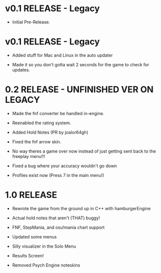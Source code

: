 # v0.1 RELEASE - Legacy

- Initial Pre-Release.

# v0.1 RELEASE - Legacy

- Added stuff for Mac and Linux in the auto updater

- Made it so you don't gotta wait 2 seconds for the game to check for updates. 

# 0.2 RELEASE - UNFINISHED VER ON LEGACY

- Made the fnf converter be handled in-engine.

- Reenabled the rating system.

- Added Hold Notes (PR by joalor64gh)

- Fixed the fnf arrow skin.

- No way theres a game over now instead of just getting sent back to the freeplay menu!!!

- Fixed a bug where your accuracy wouldn't go down

- Profiles exist now (Press 7 in the main menu!)

# 1.0 RELEASE

- Rewrote the game from the ground up in C++ with hamburgerEngine

- Actual hold notes that aren't (THAT) buggy!

- FNF, StepMania, and osu!mania chart support

- Updated some menus

- Silly visualizer in the Solo Menu

- Results Screen!

- Removed Psych Engine noteskins
